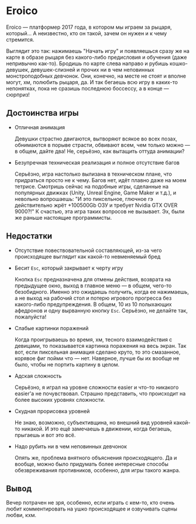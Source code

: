 ﻿---
authors:
  - fering
tags:
  - игры
  - эротические игры
  - платформеры
---
# Eroico

Eroico — платформер 2017 года, в котором мы играем за рыцаря, который... А неизвестно, кто он такой, зачем он нужен и к чему стремится.

Выглядит это так: нажимаешь "Начать игру" и появляешься сразу же на карте в образе рыцаря без какого-либо предисловия и обучения (даже непривычно как-то). Бродишь по карте слева направо и рубишь кошко-девушек, девушек-слизней и прочих ни в чем неповинных монстроподобных девчонок. Они, конечно, на месте не стоят и вполне могут, хм, полюбить рыцаря, да. И так бегаешь всю игру в каких-то непонятках, пока не сразишь последнюю боссессу, а в конце — сюрприз!

## Достоинства игры

* Отличная анимация

  Девушки страстно двигаются, вытворяют всякое во всех позах, обнимаются в порыве страсти, обвивают всем, чем только можно — в общем, дайте два! Не, серьёзно, как вытащить оттуда анимации?
* Безупречная техническая реализация и полное отсутствие багов

  Серьёзно, игра настолько вылизана в техническом плане, что придраться просто не к чему. Багов нет, идёт плавно даже на моем тетрисе. Смотришь сейчас на подобные игры, сделанные на популярных движках (Unity, Unreal Engine, Game Maker и т.д.), и невольно вопрошаешь: "И это пиксельное, глючное гэ действительно жрёт +100500Gb ОЗУ и требует Nvidia GTX OVER 9000?!" К счастью, эта игра таких вопросов не вызывает. Эх, были же раньше настоящие программисты.

## Недостатки

* Отсутствие повествовательной составляющей, из-за чего происходящее выглядит как какой-то невменяемый бред
* Бесит `Esc`, который закрывает к черту игру

  Кнопка `Esc` предназначена для отмены действия, возврата на предыдущее окно, выход в главное меню — в общем, чего-то безобидного. Именно это ожидаешь получить, когда ее нажимаешь, а не выход на рабочий стол и потерю игрового прогресса без какого-либо предупреждения. В общем, 10 из 10 полыхающих афедронов и одну вырванную кнопку `Esc`. Серьёзно, не делайте так, пожалуйста!
* Слабые картинки поражений

  Когда проигрываешь во время, хм, тесного взаимодействия с девицами, то показывается картинка поражения на весь экран. Так вот, если пиксельная анимация сделано круто, то это смазанное, корявое фиг пойми что — нет. Наверное, лучше бы их вообще не было, чтобы не портить картину в целом.
* Адская сложность

  Серьёзно, я играл на уровне сложности easier и что-то никакого easier'а не почувствовал. Страшно представить, что происходит на более высоких уровнях сложности.
* Скудная прорисовка уровней

  Не знаю, возможно, субъективщина, но внешний вид уровней какой-то никакой. И это ещё замечаешь в движении, когда бегаешь, прыгаешь и вот это всё.
* Надо рубить ни в чем неповинных девчонок

  Опять же, проблема внятного объяснения происходящего. Да и вообще, можно было придумать более интересные способы обезвреживания противников, особенно, для игры такого жанра.

## Вывод

Вечер потрачен не зря, особенно, если играть с кем-то, кто очень любит комментировать на ушко происходящее и озвучивать сцены любви, кхм.
